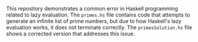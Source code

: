 This repository demonstrates a common error in Haskell programming related to lazy evaluation. The `primes.hs` file contains code that attempts to generate an infinite list of prime numbers, but due to how Haskell's lazy evaluation works, it does not terminate correctly. The `primesSolution.hs` file shows a corrected version that addresses this issue.